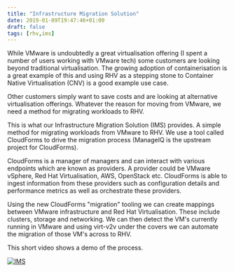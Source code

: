 ```yaml
---
title: "Infrastructure Migration Solution"
date: 2019-01-09T19:47:46+01:00
draft: false
tags: [rhv,ims]
---
```


While VMware is undoubtedly a great virtualisation offering (I spent a number of users working with VMware tech) some customers are looking beyond traditional virtualisation. The growing adoption of containerisation is a great example of this and using RHV as a stepping stone to Container Native Virtualisation (CNV) is a good example use case.

Other customers simply want to save costs and are looking at alternative virtualisation offerings. Whatever the reason for moving from VMware, we need a method for migrating workloads to RHV.

This is what our Infrastructure Migration Solution (IMS) provides. A simple method for migrating workloads from VMware to RHV. We use a tool called CloudForms to drive the migration process (ManageIQ is the upstream project for CloudForms). 

CloudForms is a manager of managers and can interact with various endpoints which are known as providers. A provider could be VMware vSphere, Red Hat Virtualisation, AWS, OpenStack etc. CloudForms is able to ingest information from these providers such as configuration details and performance metrics as well as orchestrate these providers. 

Using the new CloudForms "migration" tooling we can create mappings between VMware infrastructure and Red Hat Virtualisation. These include clusters, storage and networking. We can then detect the VM's currently running in VMware and using virt-v2v under the covers we can automate the migration of those VM's across to RHV.

This short video shows a demo of the process.

[![IMS](/images/ims.png)](http://www.youtube.com/watch?v=NdjGuJaDSOU)


